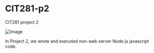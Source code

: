 # CIT281-p2
CIT281 project 2

<img src="https://images.unsplash.com/photo-1516542076529-1ea3854896f2?ixlib=rb-4.0.3&ixid=M3wxMjA3fDB8MHxzZWFyY2h8MTd8fGNvbXB1dGVyfGVufDB8fDB8fHww&auto=format&fit=crop&w=500&q=60" alt ="Image">

In Project 2, we wrote and executed non-web server Node.js javascript code.
